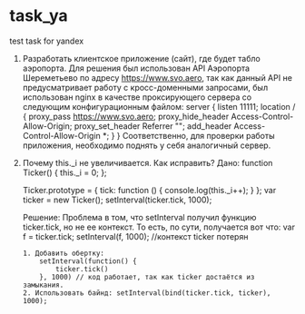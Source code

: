 # task_ya

test task for yandex

1.  Разработать клиентское приложение (сайт), где будет табло аэропорта.
    Для решения был использован API Аэропорта Шереметьево по адресу https://www.svo.aero, так как данный API не предусматривает работу с кросс-доменными запросами, был использован nginx в качестве проксирующего сервера со следующим конфигурационным файлом:
    server {
    listen 11111;
    location / {
    proxy_pass https://www.svo.aero;
    proxy_hide_header Access-Control-Allow-Origin;
    proxy_set_header Referrer "";
    add_header Access-Control-Allow-Origin \*;
    }
    }
    Соответственно, для проверки работы приложения, необходимо поднять у себя аналогичный сервер.

2.  Почему this.\_i не увеличивается. Как исправить?
    Дано:
    function Ticker() {
    this.\_i = 0;
    };

    Ticker.prototype = {
    tick: function () {
    console.log(this.\_i++);
    }
    };
    var ticker = new Ticker();
    setInterval(ticker.tick, 1000);

    Решение:
    Проблема в том, что setInterval получил функцию ticker.tick, но не ее контекст. То есть, по сути, получается вот что:
    var f = ticker.tick;
    setInterval(f, 1000); //контекст ticker потерян

        1. Добавить обертку:
            setInterval(function() {
                ticker.tick()
            }, 1000) // код работает, так как ticker достаётся из замыкания.
        2. Использовать байнд: setInterval(bind(ticker.tick, ticker), 1000);
